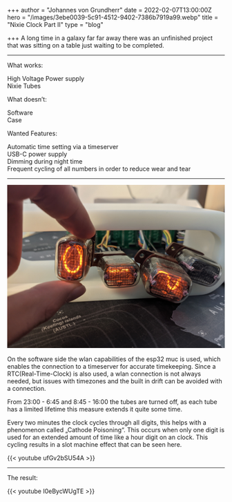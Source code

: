 +++
author = "Johannes von Grundherr"
date = 2022-02-07T13:00:00Z
hero = "/images/3ebe0039-5c91-4512-9402-7386b7919a99.webp"
title = "Nixie Clock Part II"
type = "blog"

+++
A long time in a galaxy far far away there was an unfinished project that was sitting on a table just waiting to be completed.

***

What works:

High Voltage Power supply  
Nixie Tubes

What doesn’t:

Software  
Case

Wanted Features:

Automatic time setting via a timeserver  
USB-C power supply  
Dimming during night time  
Frequent cycling of all numbers in order to reduce wear and tear

***

![](/images/5c91e1fc-3454-4080-8c7d-b05185aa3b3a.jpeg)

On the software side the wlan capabilities of the esp32 muc is used, which enables the connection to a timeserver for accurate timekeeping. Since a RTC(Real-Time-Clock) is also used, a wlan connection is not always needed, but issues with timezones and the built in drift can be avoided with a connection.

From 23:00 - 6:45 and 8:45 - 16:00 the tubes are turned off, as each tube has a limited lifetime this measure extends it quite some time.

Every two minutes the clock cycles through all digits, this helps with a phenomenon called „Cathode Poisoning“. This occurs when only one digit is used for an extended amount of time like a hour digit on an clock. This cycling results in a slot machine effect that can be seen here.

{{< youtube ufGv2bSU54A >}}

***

The result:

{{< youtube I0eBycWUgTE >}}